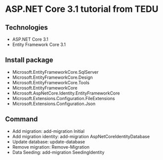 # ASP.NET Core 3.1 tutorial from TEDU
## Technologies
- ASP.NET Core 3.1
- Entity Framework Core 3.1
## Install package
- Microsoft.EntityFrameworkCore.SqlServer
- Microsoft.EntityFrameworkCore.Design
- Microsoft.EntityFrameworkCore.Tools
- Microsoft.EntityFrameworkCore
- Microsoft.AspNetCore.Identity.EntityFrameworkCore
- Microsoft.Extensions.Configuration.FileExtensions
- Microsoft.Extensions.Configuration.Json
## Command
- Add migration: add-migration Initial
- Add migration identity: add-migration AspNetCoreIdentityDatabase
- Update database: update-database
- Remove migration: Remove-Migration
- Data Seeding: add-migration SeedingIdentity